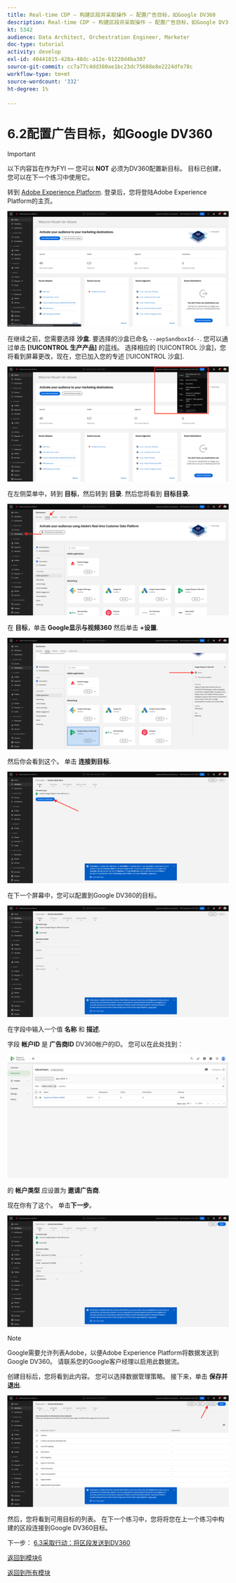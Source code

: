 ```yaml
---
title: Real-time CDP — 构建区段并采取操作 — 配置广告目标，如Google DV360
description: Real-time CDP — 构建区段并采取操作 — 配置广告目标，如Google DV360
kt: 5342
audience: Data Architect, Orchestration Engineer, Marketer
doc-type: tutorial
activity: develop
exl-id: 40441815-428a-48dc-a12e-91220d4ba307
source-git-commit: cc7a77c4dd380ae1bc23dc75608e8e2224dfe78c
workflow-type: tm+mt
source-wordcount: '332'
ht-degree: 1%

---
```


# 6.2配置广告目标，如Google DV360

>[!IMPORTANT]
>
>以下内容旨在作为FYI — 您可以 **NOT** 必须为DV360配置新目标。 目标已创建，您可以在下一个练习中使用它。

转到 [Adobe Experience Platform](https://experience.adobe.com/platform). 登录后，您将登陆Adobe Experience Platform的主页。

![数据获取](../module2/images/home.png)

在继续之前，您需要选择 **沙盒**. 要选择的沙盒已命名 ``--aepSandboxId--``. 您可以通过单击 **[!UICONTROL 生产产品]** 的蓝线。 选择相应的 [!UICONTROL 沙盒]，您将看到屏幕更改，现在，您已加入您的专述 [!UICONTROL 沙盒].

![数据获取](../module2/images/sb1.png)

在左侧菜单中，转到 **目标**，然后转到 **目录**. 然后您将看到 **目标目录**.

![RTCDP](./images/rtcdp.png)

在 **目标**，单击 **Google显示与视频360** 然后单击 **+设置**.

![RTCDP](./images/rtcdpgoogle.png)

然后你会看到这个。 单击 **连接到目标**.

![RTCDP](./images/rtcdpgooglecreate1.png)

在下一个屏幕中，您可以配置到Google DV360的目标。

![RTCDP](./images/rtcdpgooglecreatedest.png)

在字段中输入一个值 **名称** 和 **描述**.

字段 **帐户ID** 是 **广告商ID** DV360帐户的ID。 您可以在此处找到：

![RTCDP](./images/rtcdpgoogledv360advid.png)

的 **帐户类型** 应设置为 **邀请广告商**.

现在你有了这个。 单击&#x200B;**下一步**。

![RTCDP](./images/rtcdpgoogldv360new.png)

>[!NOTE]
>
>Google需要允许列表Adobe，以便Adobe Experience Platform将数据发送到Google DV360。 请联系您的Google客户经理以启用此数据流。

创建目标后，您将看到此内容。 您可以选择数据管理策略。 接下来，单击 **保存并退出**.

![RTCDP](./images/rtcdpcreatedest1.png)

然后，您将看到可用目标的列表。
在下一个练习中，您将将您在上一个练习中构建的区段连接到Google DV360目标。

下一步： [6.3采取行动：将区段发送到DV360](./ex3.md)

[返回到模块6](./real-time-cdp-build-a-segment-take-action.md)

[返回到所有模块](../../overview.md)

